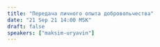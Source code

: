 ```yaml
---
title: "Передача личного опыта добровольчества"
date: "21 Sep 21 14:00 MSK"
draft: false
speakers: ["maksim-uryavin"]
---
```

